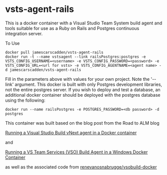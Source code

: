 # vsts-agent-rails

This is a docker container with a Visual Studio Team System build agent and tools suitable for use as a Ruby on Rails and Postgres continuous integration server.

To Use

```
docker pull jamescarscadden/vsts-agent-rails
docker run -t --name vstsagent --link railsPostgres:postgres -e VSTS_CONFIG_USERNAME=<username> -e VSTS_CONFIG_PASSWORD=<password> -e VSTS_CONFIG_URL=<url for vsts> -e VSTS_CONFIG_AGENTNAME=<agent name> -d jamescarscadden/vsts-agent-rails
```

Fill in the parameters above with values for your own project.
Note the '--link' argument. This docker is built with only Postgres development libraries, not the entire postgres server. If you wish to deploy and test a database, an additional docker container should be deployed with the postgres database using the following:

```
docker run --name railsPostgres -e POSTGRES_PASSWORD=<db password> -d postgres
```

This container was built based on the blog post from the Road to ALM blog

[Running a Visual Studio Build vNext agent in a Docker container](http://roadtoalm.com/2015/08/07/running-a-visual-studio-build-vnext-agent-in-a-docker-container/)

and

[Running a VS Team Services (VSO) Build Agent in a Windows Docker Container](http://roadtoalm.com/2016/02/15/running-a-vs-team-services-vso-build-agent-in-a-windows-docker-container)

as well as the associated code from [renevanosnabrugge/vsobuild-docker](https://github.com/renevanosnabrugge/vsobuild-docker)
